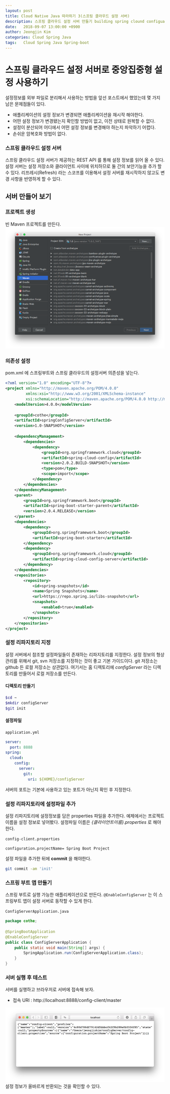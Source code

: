 ```yaml
---
layout: post
title: Cloud Native Java 따라하기 3(스프링 클라우드 설정 서버)
description: 스프링 클라우드 설정 서버 만들기 building spring clound configuation server
date:   2018-09-07 13:00:00 +0900
author: Jeongjin Kim
categories: Cloud Spring Java
tags:	Cloud Spring Java Spring-boot
---
```


<script async src="https://pagead2.googlesyndication.com/pagead/js/adsbygoogle.js"></script>
<!-- 컨텐츠내 -->
<ins class="adsbygoogle"
     style="display:block"
     data-ad-client="ca-pub-3234744071843247"
     data-ad-slot="1671969273"
     data-ad-format="auto"
     data-full-width-responsive="true"></ins>
<script>
     (adsbygoogle = window.adsbygoogle || []).push({});
</script>

# 스프링 클라우드 설정 서버로 중앙집중형 설정 사용하기

설정정보를 외부 파일로 분리해서 사용하는 방법을 앞선 포스트에서 했었는데 몇 가지 남은 문제점들이 있다.

* 애플리케이션의 설정 정보가 변경되면 애플리케이션을 재시작 해야한다.
* 어떤 설정 정보가 변경됐는지 확인할 방법이 없고, 이전 상태로 원복할 수 없다.
* 설정이 분산되어 어디에서 어떤 설정 정보를 변경해야 하는지 파악하기 어렵다.
* 손쉬운 암복호화 방법이 없다.

### 스프링 클라우드 설정 서버
스프링 클라우드 설정 서버가 제공하는 REST API 를 통해 설정 정보를 읽어 올 수 있다.
설정 서버는 설정 저장소와 클라이언트 사이에 위치하므로 둘 간의 보안기능을 추가 할 수 있다.
리프레시(Refresh) 라는 스코프를 이용해서 설정 서버를 재시작하지 않고도 변경 사항을 반영하게 할 수 있다.

## 서버 만들어 보기
### 프로젝트 생성
빈 Maven 프로젝트를 만든다.
![](/assets/2018-09-07-cloud-native-java-3/2018-09-07-cloud-native-java-3_102214.png)

### 의존성 설정
pom.xml 에 스프링부트와 스프링 클라우드의 설정서버 의존성을 넣는다.

```xml
<?xml version="1.0" encoding="UTF-8"?>
<project xmlns="http://maven.apache.org/POM/4.0.0"
         xmlns:xsi="http://www.w3.org/2001/XMLSchema-instance"
         xsi:schemaLocation="http://maven.apache.org/POM/4.0.0 http://maven.apache.org/xsd/maven-4.0.0.xsd">
    <modelVersion>4.0.0</modelVersion>

    <groupId>cothe</groupId>
    <artifactId>springConfigServer</artifactId>
    <version>1.0-SNAPSHOT</version>

    <dependencyManagement>
        <dependencies>
            <dependency>
                <groupId>org.springframework.cloud</groupId>
                <artifactId>spring-cloud-config</artifactId>
                <version>2.0.2.BUILD-SNAPSHOT</version>
                <type>pom</type>
                <scope>import</scope>
            </dependency>
        </dependencies>
    </dependencyManagement>
    <parent>
        <groupId>org.springframework.boot</groupId>
        <artifactId>spring-boot-starter-parent</artifactId>
        <version>2.0.4.RELEASE</version>
    </parent>
    <dependencies>
        <dependency>
            <groupId>org.springframework.boot</groupId>
            <artifactId>spring-boot-starter</artifactId>
        </dependency>
        <dependency>
            <groupId>org.springframework.cloud</groupId>
            <artifactId>spring-cloud-config-server</artifactId>
        </dependency>
    </dependencies>
    <repositories>
        <repository>
            <id>spring-snapshots</id>
            <name>Spring Snapshots</name>
            <url>https://repo.spring.io/libs-snapshot</url>
            <snapshots>
                <enabled>true</enabled>
            </snapshots>
        </repository>
    </repositories>
</project>
```


### 설정 리파지토리 지정
설정 서버에서 참조할 설정파일들이 존재하는 리파지토리를 지정한다. 설정 정보의 형상관리를 위해서 git, svn 저장소를 지정하는 것이 좋고 기본 가이드이다. git 저장소는 github 든 로컬 저장소는 상관없다. 여기서는 홈 디렉토리에 _configServer_ 라는 디렉토리를 만들어서 로컬 저장소를 만든다.

#### 디렉토리 만들기
```bash
$cd ~
$mkdir configServer
$git init
```

#### 설정파일
`application.yml`
```yml
server:
  port: 8888
spring:
  cloud:
    config:
      server:
        git:
          uri: ${HOME}/configServer
```

서버의 포트는 기본에 사용하고 있는 포트가 아닌지 확인 후 지정한다.

### 설정 리파지토리에 설정파일 추가
설정 리파지토리에 설정정보를 담은 properties 파일을 추가한다.
예제에서는 프로젝트 이름을 설정 정보로 넣어봤다.
설정파일 이름은 _{클라이언트이름}.properties_ 로 해야한다.

`config-client.properties`

```
configuration.projectName= Spring Boot Project
```

설정 파일을 추가한 뒤에 **commit** 을 해야한다.

```bash
git commit -am 'init'
```

### 스프링 부트 앱 만들기
스프링 부트로 실행 가능한 애플리케이션으로 만든다. `@EnableConfigServer` 는 이 스프링부트 앱이 설정 서버로 동작할 수 있게 한다.

`ConfigServerApplication.java`
```java
package cothe;

@SpringBootApplication
@EnableConfigServer
public class ConfigServerApplication {
    public static void main(String[] args) {
        SpringApplication.run(ConfigServerApplication.class);
    }
}

```

### 서버 실행 후 테스트
서버를 실행하고 브라우저로 서버에 접속해 보자.
* 접속 URI : http://localhost:8888/config-client/master

![](/assets/2018-09-07-cloud-native-java-3/2018-09-07-cloud-native-java-3_104739.png)
설정 정보가 올바르게 반환되는 것을 확인할 수 있다.